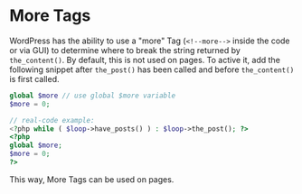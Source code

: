 # More Tags

WordPress has the ability to use a "more" Tag (`<!--more-->` inside the code or via GUI) to determine where to break
the string returned by `the_content()`. By default, this is not used on pages. To active it, add the following snippet
after `the_post()` has been called and before `the_content()` is first called.

```php
global $more // use global $more variable
$more = 0;

// real-code example:
<?php while ( $loop->have_posts() ) : $loop->the_post(); ?>
<?php 
global $more;
$more = 0;
?>
```

This way, More Tags can be used on pages.
